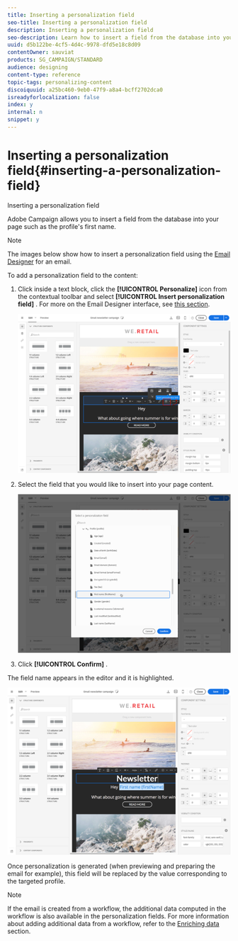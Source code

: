 ```yaml
---
title: Inserting a personalization field
seo-title: Inserting a personalization field
description: Inserting a personalization field
seo-description: Learn how to insert a field from the database into your message such as the profile's first name.
uuid: d5b122be-4cf5-4d4c-9978-dfd5e18c8d09
contentOwner: sauviat
products: SG_CAMPAIGN/STANDARD
audience: designing
content-type: reference
topic-tags: personalizing-content
discoiquuid: a25bc460-9eb0-47f9-a8a4-bcff2702dca0
isreadyforlocalization: false
index: y
internal: n
snippet: y
---
```


# Inserting a personalization field{#inserting-a-personalization-field}

Inserting a personalization field

Adobe Campaign allows you to insert a field from the database into your page such as the profile's first name.

>[!NOTE]
>
>The images below show how to insert a personalization field using the [Email Designer](../../designing/using/about-email-content-design.md#about-the-email-designer) for an email.

To add a personalization field to the content:

1. Click inside a text block, click the **[!UICONTROL Personalize]** icon from the contextual toolbar and select **[!UICONTROL Insert personalization field]** . For more on the Email Designer interface, see [this section](../../designing/using/about-email-content-design.md#email-designer-interface).

   ![](assets/email_perso_field_1.png)

1. Select the field that you would like to insert into your page content.

   ![](assets/email_perso_field_2.png)

1. Click **[!UICONTROL Confirm]** .

The field name appears in the editor and it is highlighted.

![](assets/email_perso_field_3.png)

Once personalization is generated (when previewing and preparing the email for example), this field will be replaced by the value corresponding to the targeted profile.

>[!NOTE]
>
>If the email is created from a workflow, the additional data computed in the workflow is also available in the personalization fields. For more information about adding additional data from a workflow, refer to the [Enriching data](../../automating/using/targeting-data.md#enriching-data) section.

